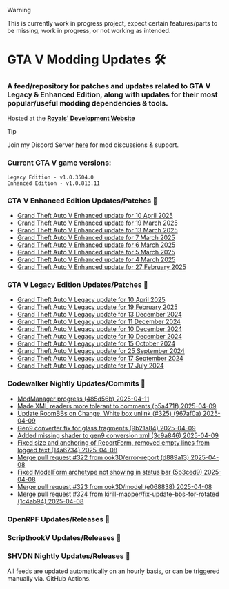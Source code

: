 > [!WARNING] 
> This is currently work in progress project, expect certain features/parts to be missing, work in progress, or not working as intended.

# GTA V Modding Updates :hammer_and_wrench:

### A feed/repository for patches and updates related to GTA V Legacy & Enhanced Edition, along with updates for their most popular/useful modding dependencies & tools.

Hosted at the **[Royals' Development Website](https://frvrroyals.github.io/releases.html)**

> [!TIP]
> Join my Discord Server [here](https://discord.gg/ywwvZ66QbX) for mod discussions & support.

### Current GTA V game versions:
    Legacy Edition - v1.0.3504.0
    Enhanced Edition - v1.0.813.11

### GTA V Enhanced Edition Updates/Patches :loudspeaker:

<!-- RSS-ENHANCED-START -->
- [Grand Theft Auto V Enhanced update for 10 April 2025](https://steamdb.info/patchnotes/17987055/?utm_source=rss&utm_medium=rss&utm_campaign=Patchnotes)
- [Grand Theft Auto V Enhanced update for 19 March 2025](https://steamdb.info/patchnotes/17754914/?utm_source=rss&utm_medium=rss&utm_campaign=Patchnotes)
- [Grand Theft Auto V Enhanced update for 13 March 2025](https://steamdb.info/patchnotes/17708837/?utm_source=rss&utm_medium=rss&utm_campaign=Patchnotes)
- [Grand Theft Auto V Enhanced update for 7 March 2025](https://steamdb.info/patchnotes/17628368/?utm_source=rss&utm_medium=rss&utm_campaign=Patchnotes)
- [Grand Theft Auto V Enhanced update for 6 March 2025](https://steamdb.info/patchnotes/17610727/?utm_source=rss&utm_medium=rss&utm_campaign=Patchnotes)
- [Grand Theft Auto V Enhanced update for 5 March 2025](https://steamdb.info/patchnotes/17593856/?utm_source=rss&utm_medium=rss&utm_campaign=Patchnotes)
- [Grand Theft Auto V Enhanced update for 4 March 2025](https://steamdb.info/patchnotes/17580608/?utm_source=rss&utm_medium=rss&utm_campaign=Patchnotes)
- [Grand Theft Auto V Enhanced update for 27 February 2025](https://steamdb.info/patchnotes/17506672/?utm_source=rss&utm_medium=rss&utm_campaign=Patchnotes)
<!-- RSS-ENHANCED-END -->

### GTA V Legacy Edition Updates/Patches :loudspeaker:

<!-- RSS-LEGACY-START -->
- [Grand Theft Auto V Legacy update for 10 April 2025](https://steamdb.info/patchnotes/17973580/?utm_source=rss&utm_medium=rss&utm_campaign=Patchnotes)
- [Grand Theft Auto V Legacy update for 19 February 2025](https://steamdb.info/patchnotes/17336162/?utm_source=rss&utm_medium=rss&utm_campaign=Patchnotes)
- [Grand Theft Auto V Legacy update for 13 December 2024](https://steamdb.info/patchnotes/16720383/?utm_source=rss&utm_medium=rss&utm_campaign=Patchnotes)
- [Grand Theft Auto V Legacy update for 11 December 2024](https://steamdb.info/patchnotes/16696711/?utm_source=rss&utm_medium=rss&utm_campaign=Patchnotes)
- [Grand Theft Auto V Legacy update for 10 December 2024](https://steamdb.info/patchnotes/16693558/?utm_source=rss&utm_medium=rss&utm_campaign=Patchnotes)
- [Grand Theft Auto V Legacy update for 10 December 2024](https://steamdb.info/patchnotes/16648443/?utm_source=rss&utm_medium=rss&utm_campaign=Patchnotes)
- [Grand Theft Auto V Legacy update for 15 October 2024](https://steamdb.info/patchnotes/15953844/?utm_source=rss&utm_medium=rss&utm_campaign=Patchnotes)
- [Grand Theft Auto V Legacy update for 25 September 2024](https://steamdb.info/patchnotes/15810442/?utm_source=rss&utm_medium=rss&utm_campaign=Patchnotes)
- [Grand Theft Auto V Legacy update for 17 September 2024](https://steamdb.info/patchnotes/15680176/?utm_source=rss&utm_medium=rss&utm_campaign=Patchnotes)
- [Grand Theft Auto V Legacy update for 17 July 2024](https://steamdb.info/patchnotes/14989453/?utm_source=rss&utm_medium=rss&utm_campaign=Patchnotes)
<!-- RSS-LEGACY-END -->

### Codewalker Nightly Updates/Commits :loudspeaker:

<!-- RSS-CODEWALKER-START -->
- [ModManager progress (485d56b) 2025-04-11](https://github.com/dexyfex/CodeWalker/commit/485d56bec00262ed7fa472261cce7bbc6202b96e)
- [Made XML readers more tolerant to comments (b5a471f) 2025-04-09](https://github.com/dexyfex/CodeWalker/commit/b5a471fee8d3956ea1158135c5504f0313ce8c02)
- [Update RoomBBs on Change. White box unlink (#325) (967af0a) 2025-04-09](https://github.com/dexyfex/CodeWalker/commit/967af0a0c0792cd9fa998694b5c75f2080dafb3f)
- [Gen9 converter fix for glass fragments (9b21a84) 2025-04-09](https://github.com/dexyfex/CodeWalker/commit/9b21a84f5684ea7336984a1b4441cc509a5624d8)
- [Added missing shader to gen9 conversion xml (3c9a846) 2025-04-09](https://github.com/dexyfex/CodeWalker/commit/3c9a846a49071e5ba4feac306d21ef318d38a66c)
- [Fixed size and anchoring of ReportForm, removed empty lines from logged text (14a6734) 2025-04-08](https://github.com/dexyfex/CodeWalker/commit/14a6734ccbfefa358991422f9b9c1a8e6e483189)
- [Merge pull request #322 from ook3D/error-report (d889a13) 2025-04-08](https://github.com/dexyfex/CodeWalker/commit/d889a13dadf1421d9b418885f7efbc3af5e1ca2d)
- [Fixed ModelForm archetype not showing in status bar (5b3ced9) 2025-04-08](https://github.com/dexyfex/CodeWalker/commit/5b3ced92269df2cc1767efa681a09e18b58a2c52)
- [Merge pull request #323 from ook3D/model (e068838) 2025-04-08](https://github.com/dexyfex/CodeWalker/commit/e068838c1c57b2fbd642d1d8cd06f3c01cf19f67)
- [Merge pull request #324 from kirill-mapper/fix-update-bbs-for-rotated (1c4ab94) 2025-04-08](https://github.com/dexyfex/CodeWalker/commit/1c4ab94785016342b31cad775d2ff11aa148013c)
<!-- RSS-CODEWALKER-END -->

### OpenRPF Updates/Releases :loudspeaker:

<!-- RSS-OPENRPF-START -->

<!-- RSS-OPENRPF-END -->

### ScripthookV Updates/Releases :loudspeaker:

<!-- RSS-SCRIPTHOOKV-START -->

<!-- RSS-SCRIPTHOOKV-END -->

### SHVDN Nightly Updates/Releases :loudspeaker:

<!-- RSS-SHVDN-START -->

<!-- RSS-SHVDN-END -->

All feeds are updated automatically on an hourly basis, or can be triggered manually via. GitHub Actions.


